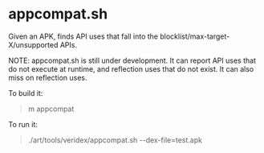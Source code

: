appcompat.sh
============

Given an APK, finds API uses that fall into the
blocklist/max-target-X/unsupported APIs.

NOTE: appcompat.sh is still under development. It can report
API uses that do not execute at runtime, and reflection uses
that do not exist. It can also miss on reflection uses.

To build it:
> m appcompat

To run it:
> ./art/tools/veridex/appcompat.sh --dex-file=test.apk
